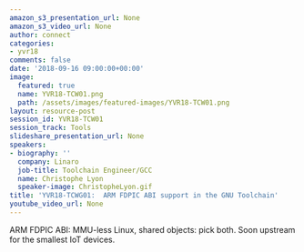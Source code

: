 ```yaml
---
amazon_s3_presentation_url: None
amazon_s3_video_url: None
author: connect
categories:
- yvr18
comments: false
date: '2018-09-16 09:00:00+00:00'
image:
  featured: true
  name: YVR18-TCW01.png
  path: /assets/images/featured-images/YVR18-TCW01.png
layout: resource-post
session_id: YVR18-TCW01
session_track: Tools
slideshare_presentation_url: None
speakers:
- biography: ''
  company: Linaro
  job-title: Toolchain Engineer/GCC
  name: Christophe Lyon
  speaker-image: ChristopheLyon.gif
title: 'YVR18-TCWG01:  ARM FDPIC ABI support in the GNU Toolchain'
youtube_video_url: None
---
```


ARM FDPIC ABI: MMU-less Linux, shared objects: pick both.
Soon upstream for the smallest IoT devices.